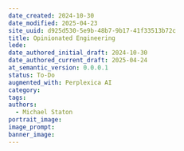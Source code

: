 ```yaml
---
date_created: 2024-10-30
date_modified: 2025-04-23
site_uuid: d925d530-5e9b-48b7-9b17-41f33513b72c
title: Opinionated Engineering
lede: 
date_authored_initial_draft: 2024-10-30
date_authored_current_draft: 2025-04-24
at_semantic_version: 0.0.0.1
status: To-Do
augmented_with: Perplexica AI
category: 
tags:
authors:
  - Michael Staton
portrait_image: 
image_prompt: 
banner_image:
---
```

